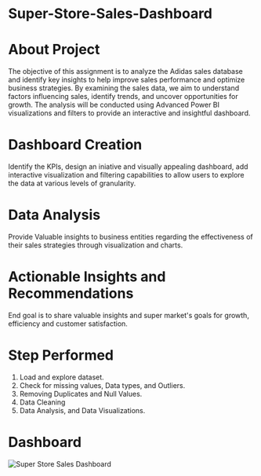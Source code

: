 # Super-Store-Sales-Dashboard
# About Project
The objective of this assignment is to analyze the Adidas sales database and identify key insights to help improve sales performance and optimize business strategies. By examining the sales data, we aim to understand factors influencing sales, identify trends, and uncover opportunities for growth. The analysis will be conducted using Advanced Power BI visualizations and filters to provide an interactive and insightful dashboard.
# Dashboard Creation
Identify the KPIs, design an iniative and visually appealing dashboard, add interactive visualization and filtering capabilities to allow users to explore the data at various levels of granularity.
# Data Analysis 
Provide Valuable insights to business entities regarding the effectiveness of their sales strategies through visualization and charts.
# Actionable Insights and Recommendations
End goal is to share valuable insights and super market's goals for growth, efficiency and customer satisfaction.
# Step Performed
1. Load and explore dataset.
2. Check for missing values, Data types, and Outliers.
3. Removing Duplicates and Null Values.
4. Data Cleaning
5. Data Analysis, and Data Visualizations.
# Dashboard
![Super Store Sales Dashboard](https://github.com/NareshBhokre/Super-Store-Sales-Dashboard/assets/145337969/fc6c81b1-a7ff-4de1-9737-fd7d6a5b605b)

